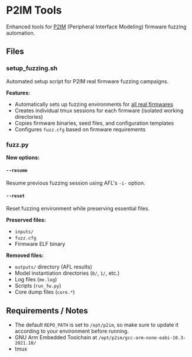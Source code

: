 # P2IM Tools

Enhanced tools for [P2IM](github.com/RiS3-Lab/p2im) (Peripheral Interface Modeling) firmware fuzzing automation.

## Files

### setup_fuzzing.sh

Automated setup script for P2IM real firmware fuzzing campaigns.

**Features:**
- Automatically sets up fuzzing environments for [all real firmwares](https://github.com/RiS3-Lab/p2im-real_firmware/tree/master/binary)
- Creates individual tmux sessions for each firmware (isolated working directories)
- Copies firmware binaries, seed files, and configuration templates
- Configures `fuzz.cfg` based on firmware requirements

### fuzz.py

**New options:**

#### `--resume`

Resume previous fuzzing session using AFL's `-i-` option.

#### `--reset`

Reset fuzzing environment while preserving essential files.

**Preserved files:**
- `inputs/`
- `fuzz.cfg`
- Firmware ELF binary

**Removed files:**
- `outputs/` directory (AFL results)
- Model instantiation directories (`0/`, `1/`, etc.)
- Log files (`me.log`)
- Scripts (`run_fw.py`)
- Core dump files (`core.*`)

## Requirements / Notes

- The default `REPO_PATH` is set to `/opt/p2im`, so make sure to update it according to your environment before running.
- GNU Arm Embedded Toolchain at `/opt/p2im/gcc-arm-none-eabi-10.3-2021.10/`
- tmux